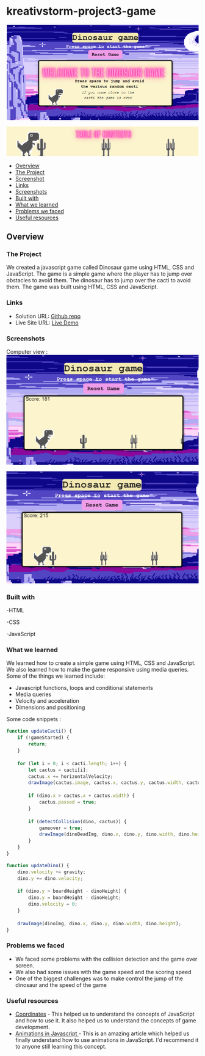 # kreativstorm-project3-game

![Intro-image](./assets/images/dinointropic.png)

![Table of contents ](./assets/images/tableofcontents.png)
  - [Overview](#overview)
  - [The Project](#the-project)
  - [Screenshot](#screenshot)
  - [Links](#links)
  - [Screenshots](#screenshots) 
  - [Built with](#built-with)
  - [What we learned](#what-we-learned)
  - [Problems we faced](#problems-we-faced)
  - [Useful resources](#useful-resources)
 

## Overview

### The Project
We created a javascript game called Dinosaur game using HTML, CSS and JavaScript. The game is a simple game where the player has to jump over obstacles to avoid them. The dinosaur has to jump over the cacti to avoid them. The game was built using HTML, CSS and JavaScript.

### Links

- Solution URL: [Github repo](https://github.com/elic4vet/kreativstorm-project3-game)
- Live Site URL: [Live Demo](https://elic4vet.github.io/kreativstorm-project3-game/)

### Screenshots
Computer view :
![Screenshot](./assets/images/screenshot1.png)

![Screenshot](./assets/images/screenshot2.png)

### Built with
-HTML

-CSS

-JavaScript

### What we learned
We learned how to create a simple game using HTML, CSS and JavaScript. We also learned how to make the game responsive using media queries. Some of the things we learned include:
 - Javascript functions, loops and conditional statements
 - Media queries
 - Velocity and acceleration
 - Dimensions and positioning

Some code snippets :

```js
function updateCacti() {
    if (!gameStarted) {
        return;
    }

    for (let i = 0; i < cacti.length; i++) {
        let cactus = cacti[i];
        cactus.x += horizontalVelocity;
        drawImage(cactus.image, cactus.x, cactus.y, cactus.width, cactus.height);

        if (dino.x > cactus.x + cactus.width) {
            cactus.passed = true;
        }

        if (detectCollision(dino, cactus)) {
            gameover = true;
            drawImage(dinoDeadImg, dino.x, dino.y, dino.width, dino.height);
        }
    }
}
```

```js
function updateDino() {
    dino.velocity += gravity;
    dino.y += dino.velocity;

    if (dino.y > boardHeight - dinoHeight) {
        dino.y = boardHeight - dinoHeight;
        dino.velocity = 0;
    }

    drawImage(dinoImg, dino.x, dino.y, dino.width, dino.height);
}
```

### Problems we faced
 - We faced some problems with the collision detection and the game over screen. 
 - We also had some issues with the game speed and the scoring speed
 - One of the biggest challenges was to make control the jump of the dinosaur and the speed of the game

### Useful resources
- [Coordinates](https://javascript.info/coordinates) - This helped us to understand the concepts of JavaScript and how to use it. It also helped us to understand the concepts of game development.
- [Animations in Javascript ](https://javascript.info/js-animation) - This is an amazing article which helped us finally understand how to use animations in JavaScript. I'd recommend it to anyone still learning this concept.